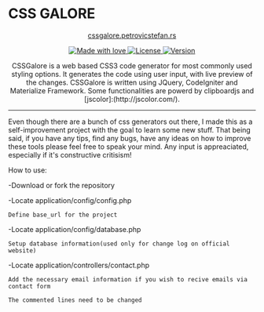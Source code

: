 # CSS GALORE

<p align="center">
<a href="http://cssgalore.petrovicstefan.rs" target="_blank">cssgalore.petrovicstefan.rs</a>
</p>

<p align="center">
  <a href="#">
    <img src="https://img.shields.io/badge/made%20with-love-E760A4.svg" alt="Made with love">
  </a>
  <a href="https://cssgalore.mit-license.org/" target="_blank">
    <img src="https://img.shields.io/badge/license-MIT-green.svg" alt="License">
  </a>
  <a href="https://github.com/petrovicstefanrs/cssgalore/releases" target="_blank">
    <img src="https://img.shields.io/badge/version-0.7.0-f39f37.svg" alt="Version">
  </a>
</p>

<p align="center">
CSSGalore is a web based CSS3 code generator for most commonly used styling options. It generates the code using user input, 	with live preview of the changes. CSSGalore is written using JQuery, CodeIgniter and Materialize Framework. Some functionalities are powerd by clipboardjs and [jscolor]:(http://jscolor.com/).
</p>

---

Even though there are a bunch of css generators out there, I made this as a self-improvement project with the goal to learn some new stuff. That being said, if you have any tips, find any bugs, have any ideas on how to improve these tools please feel free to speak your mind. Any input is appreaciated, especially if it's constructive critisism!

How to use:

-Download or fork the repository

-Locate application/config/config.php

	Define base_url for the project
  
-Locate application/config/database.php
 
	Setup database information(used only for change log on official website)
  
-Locate application/controllers/contact.php
  
 	Add the necessary email information if you wish to recive emails via contact form
  
 	The commented lines need to be changed
